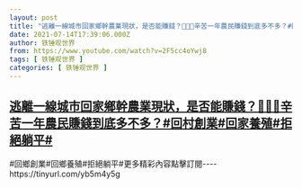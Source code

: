 ```yaml
---
layout: post
title: "逃離一線城市回家鄉幹農業現狀，是否能賺錢？🙏👛🍄辛苦一年農民賺錢到底多不多？#回村創業#回家養殖#拒絕躺平#"
date: 2021-07-14T17:39:06.000Z
author: 铁锤观世界
from: https://www.youtube.com/watch?v=2F5cc4oYwj8
tags: [ 铁锤观世界 ]
categories: [ 铁锤观世界 ]
---
```

<!--1626284346000-->
[逃離一線城市回家鄉幹農業現狀，是否能賺錢？🙏👛🍄辛苦一年農民賺錢到底多不多？#回村創業#回家養殖#拒絕躺平#](https://www.youtube.com/watch?v=2F5cc4oYwj8)
------

<div>
#回鄉創業#回鄉養殖#拒絕躺平#更多精彩內容點擊訂閱----https://tinyurl.com/yb5m4y5g
</div>

